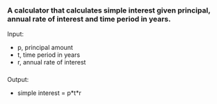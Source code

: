 ### A calculator that calculates simple interest given principal, annual rate of interest and time period in years.

Input: 
   - p, principal amount
   - t, time period in years
   - r, annual rate of interest
### 
Output:
   - simple interest = p\*t\*r
